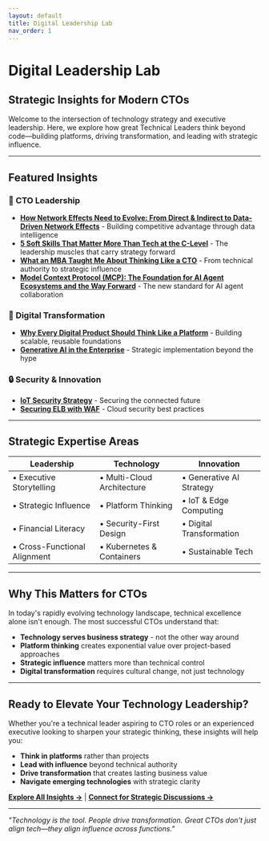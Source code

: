 ```yaml
---
layout: default
title: Digital Leadership Lab
nav_order: 1
---
```


# Digital Leadership Lab

## Strategic Insights for Modern CTOs

Welcome to the intersection of technology strategy and executive leadership. Here, we explore how great Technical Leaders think beyond code—building platforms, driving transformation, and leading with strategic influence.

---

## Featured Insights

### 🎯 CTO Leadership
- **[How Network Effects Need to Evolve: From Direct & Indirect to Data-Driven Network Effects](/2025/08/09/NetworkEffectsEvolution/)** - Building competitive advantage through data intelligence
- **[5 Soft Skills That Matter More Than Tech at the C-Level](/2025/08/01/SoftSkillatClevel/)** - The leadership muscles that carry strategy forward
- **[What an MBA Taught Me About Thinking Like a CTO](/2025/05/01/ArchitectToCTOviaMBA/)** - From technical authority to strategic influence
- **[Model Context Protocol (MCP): The Foundation for AI Agent Ecosystems and the Way Forward](/2025/01/15/ModelContextProtocol/)** - The new standard for AI agent collaboration


### 🚀 Digital Transformation
- **[Why Every Digital Product Should Think Like a Platform](/2025/07/10/Platformthinking/)** - Building scalable, reusable foundations
- **[Generative AI in the Enterprise](/2024/02/01/GenerativeAIintheEnterprise/)** - Strategic implementation beyond the hype

### 🔒 Security & Innovation
- **[IoT Security Strategy](/2025/04/20/IoTSecurity/)** - Securing the connected future
- **[Securing ELB with WAF](/2022/01/26/SecuringELBWAF/)** - Cloud security best practices

---

## Strategic Expertise Areas

| **Leadership** | **Technology** | **Innovation** |
|---|---|---|
| • Executive Storytelling | • Multi-Cloud Architecture | • Generative AI Strategy |
| • Strategic Influence | • Platform Thinking | • IoT & Edge Computing |
| • Financial Literacy | • Security-First Design | • Digital Transformation |
| • Cross-Functional Alignment | • Kubernetes & Containers | • Sustainable Tech |

---

## Why This Matters for CTOs

In today's rapidly evolving technology landscape, technical excellence alone isn't enough. The most successful CTOs understand that:

- **Technology serves business strategy** - not the other way around
- **Platform thinking** creates exponential value over project-based approaches
- **Strategic influence** matters more than technical control
- **Digital transformation** requires cultural change, not just technology

---

## Ready to Elevate Your Technology Leadership?

Whether you're a technical leader aspiring to CTO roles or an experienced executive looking to sharpen your strategic thinking, these insights will help you:

- **Think in platforms** rather than projects
- **Lead with influence** beyond technical authority  
- **Drive transformation** that creates lasting business value
- **Navigate emerging technologies** with strategic clarity

**[Explore All Insights →](/blog)** | **[Connect for Strategic Discussions →](/about/)**

---

*"Technology is the tool. People drive transformation. Great CTOs don't just align tech—they align influence across functions."*


 
